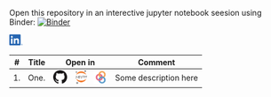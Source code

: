 Open this repository in an interective jupyter notebook seesion using Binder: [![Binder](https://mybinder.org/badge_logo.svg)](https://mybinder.org/v2/gh/dlodola/public/HEAD)

[<img src="./.logos/LI-In-Bug.png" height="20">](https://www.linkedin.com/in/domenico-lodola/)

|  #  | Title | Open in | Comment |
|:---:|-------|:-------:| --------|
| 1.  | One.  | [<img src="./.logos/GitHub-Mark-32px.png" height="25">](https://github.com/dlodola/public/blob/main/Untitled.ipynb) &nbsp;&nbsp; [<img src="./.logos/jupyter-logo.png" height="25">](https://nbviewer.jupyter.org/github/dlodola/public/blob/main/Untitled.ipynb) &nbsp; [<img src="./.logos/binder-favicon.png" height="25">](https://mybinder.org/v2/gh/dlodola/public/main?filepath=Untitled.ipynb) | Some description here |
